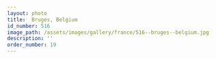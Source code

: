 ```yaml
---
layout: photo
title:  Bruges, Belgium
id_number: 516
image_path: /assets/images/gallery/france/516--bruges--belgium.jpg
description: ''
order_number: 19
---
```

